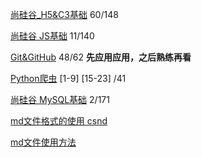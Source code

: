 [尚硅谷_H5&C3基础][H5&C3] 60/148

[H5&C3]:https://www.youtube.com/playlist?list=PLmOn9nNkQxJFs5KfK5ihVgb8nNccfkgxn

[尚硅谷 JS基础][JS] 11/140

[JS]:https://www.youtube.com/playlist?list=PLmOn9nNkQxJFubqN777c_nScnJ4dpEYMT

[Git&GitHub][] 48/62 **先应用应用，之后熟练再看**

[Git&Github]:https://www.youtube.com/playlist?list=PLmOn9nNkQxJFISyrvKUk8OWg-Pzs1donX

[Python爬虫][] [1-9] [15-23] /41

[Python爬虫]:https://www.bilibili.com/video/BV12E411A7ZQ

[尚硅谷 MySQL基础][MySQL]  2/171

[mysql]:https://www.youtube.com/playlist?list=PLmOn9nNkQxJHvSwmwwnH3oInxIr7HIZ8U

[md文件格式的使用 csnd](https://blog.csdn.net/renlzrz/article/details/83545521)

[md文件使用方法][]

[md文件使用方法]: ../../Markdown-Syntax-CN/Markdown-Syntax-CN/syntax.md
